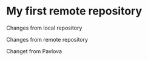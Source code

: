 # My first remote repository

Changes from local repository

Changes from remote repository

Changet from Pavlova
